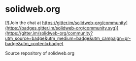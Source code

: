 # solidweb.org

[![Join the chat at https://gitter.im/solidweb-org/community](https://badges.gitter.im/solidweb-org/community.svg)](https://gitter.im/solidweb-org/community?utm_source=badge&utm_medium=badge&utm_campaign=pr-badge&utm_content=badge)

Source repository of solidweb.org
